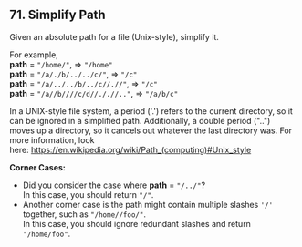 ## 71. Simplify Path

<p>Given an absolute path for a file (Unix-style), simplify it.&nbsp;</p>

<p>For example,<br />
<strong>path</strong> = <code>&quot;/home/&quot;</code>, =&gt; <code>&quot;/home&quot;</code><br />
<strong>path</strong> = <code>&quot;/a/./b/../../c/&quot;</code>, =&gt; <code>&quot;/c&quot;</code><br />
<strong>path</strong> = <code>&quot;/a/../../b/../c//.//&quot;</code>, =&gt; <code>&quot;/c&quot;</code><br />
<strong>path</strong> = <code>&quot;/a//b////c/d//././/..&quot;</code>, =&gt; <code>&quot;/a/b/c&quot;</code></p>

<p>In a UNIX-style file system, a period (&#39;.&#39;) refers to the current directory, so it can be ignored in a simplified path. Additionally, a double period (&quot;..&quot;) moves up a directory, so it cancels out whatever the last directory was. For more information, look here:&nbsp;<a href="https://en.wikipedia.org/wiki/Path_(computing)#Unix_style">https://en.wikipedia.org/wiki/Path_(computing)#Unix_style</a></p>

<p><strong>Corner Cases:</strong></p>

<ul>
	<li>Did you consider the case where <strong>path</strong> = <code>&quot;/../&quot;</code>?<br />
	In this case, you should return <code>&quot;/&quot;</code>.</li>
	<li>Another corner case is the path might contain multiple slashes <code>&#39;/&#39;</code> together, such as <code>&quot;/home//foo/&quot;</code>.<br />
	In this case, you should ignore redundant slashes and return <code>&quot;/home/foo&quot;</code>.</li>
</ul>

